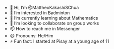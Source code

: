 - 👋 Hi, I’m @MattheoKakashiSChua
- 👀 I’m interested in Badminton
- 🌱 I’m currently learning about Mathematics
- 💞️ I’m looking to collaborate on group works
- 📫 How to reach me in Messenger
- 😄 Pronouns: He/Him
- ⚡ Fun fact: I started at Pisay at a young age of 11

<!---
MattheoKakashiSChua/MattheoKakashiSChua is a ✨ special ✨ repository because its `README.md` (this file) appears on your GitHub profile.
You can click the Preview link to take a look at your changes.
--->

